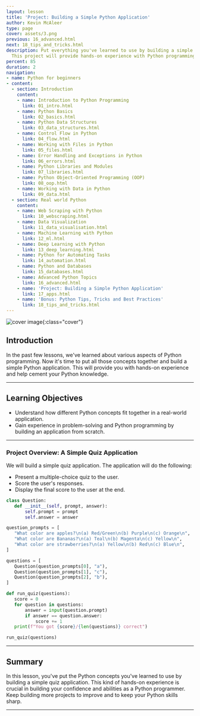 ```yaml
---
layout: lesson
title: 'Project: Building a Simple Python Application'
author: Kevin McAleer
type: page
cover: assets/3.png
previous: 16_advanced.html
next: 18_tips_and_tricks.html
description: Put everything you've learned to use by building a simple Python application.
  This project will provide hands-on experience with Python programming.
percent: 85
duration: 2
navigation:
- name: Python for beginners
- content:
  - section: Introduction
    content:
    - name: Introduction to Python Programming
      link: 01_intro.html
    - name: Python Basics
      link: 02_basics.html
    - name: Python Data Structures
      link: 03_data_structures.html
    - name: Control Flow in Python
      link: 04_flow.html
    - name: Working with Files in Python
      link: 05_files.html
    - name: Error Handling and Exceptions in Python
      link: 06_errors.html
    - name: Python Libraries and Modules
      link: 07_libraries.html
    - name: Python Object-Oriented Programming (OOP)
      link: 08_oop.html
    - name: Working with Data in Python
      link: 09_data.html
  - section: Real world Python
    content:
    - name: Web Scraping with Python
      link: 10_webscraping.html
    - name: Data Visualization
      link: 11_data_visualisation.html
    - name: Machine Learning with Python
      link: 12_ml.html
    - name: Deep Learning with Python
      link: 13_deep_learning.html
    - name: Python for Automating Tasks
      link: 14_automation.html
    - name: Python and Databases
      link: 15_databases.html
    - name: Advanced Python Topics
      link: 16_advanced.html
    - name: 'Project: Building a Simple Python Application'
      link: 17_apps.html
    - name: 'Bonus: Python Tips, Tricks and Best Practices'
      link: 18_tips_and_tricks.html
---
```



![cover image]({{page.cover}}){:class="cover"}

## Introduction

In the past few lessons, we've learned about various aspects of Python programming. Now it's time to put all those concepts together and build a simple Python application. This will provide you with hands-on experience and help cement your Python knowledge.

---

## Learning Objectives

- Understand how different Python concepts fit together in a real-world application.
- Gain experience in problem-solving and Python programming by building an application from scratch.

---

### Project Overview: A Simple Quiz Application

We will build a simple quiz application. The application will do the following:

- Present a multiple-choice quiz to the user.
- Score the user's responses.
- Display the final score to the user at the end.

```python
class Question:
   def __init__(self, prompt, answer):
       self.prompt = prompt
       self.answer = answer

question_prompts = [
   "What color are apples?\n(a) Red/Green\n(b) Purple\n(c) Orange\n",
   "What color are Bananas?\n(a) Teal\n(b) Magenta\n(c) Yellow\n",
   "What color are strawberries?\n(a) Yellow\n(b) Red\n(c) Blue\n",
]

questions = [
   Question(question_prompts[0], "a"),
   Question(question_prompts[1], "c"),
   Question(question_prompts[2], "b"),
]

def run_quiz(questions):
   score = 0
   for question in questions:
       answer = input(question.prompt)
       if answer == question.answer:
           score += 1
   print(f"You got {score}/{len(questions)} correct")

run_quiz(questions)
```

---

## Summary

In this lesson, you've put the Python concepts you've learned to use by building a simple quiz application. This kind of hands-on experience is crucial in building your confidence and abilities as a Python programmer. Keep building more projects to improve and to keep your Python skills sharp.

---

